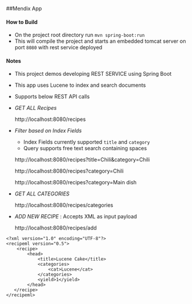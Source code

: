 ##Mendix App

#### How to Build

- On the project root directory run `mvn spring-boot:run`
- This will compile the project and starts an embedded tomcat server on port `8080` with rest service deployed

#### Notes

- This project demos developing REST SERVICE using Spring Boot
- This app uses Lucene to index and search documents
- Supports below REST API calls

- *GET ALL Recipes*

   http://localhost:8080/recipes
  
- _Filter based on Index Fields_

    - Index Fields currently supported `title` and `category` 
    - Query supports free text search containing spaces

  http://localhost:8080/recipes?title=Chili&category=Chili
  
  http://localhost:8080/recipes?category=Chili
  
  http://localhost:8080/recipes?category=Main dish
  
- _GET ALL CATEGORIES_

   http://localhost:8080/recipes/categories
  
  
- _ADD NEW RECIPE_ : Accepts XML as input payload

   http://localhost:8080/recipes/add

```
<?xml version="1.0" encoding="UTF-8"?>
<recipeml version="0.5">
    <recipe>
        <head>
            <title>Lucene Cake</title>
            <categories>
                <cat>Lucene</cat>
            </categories>
            <yield>1</yield>
        </head>
   </recipe>
</recipeml>
```

